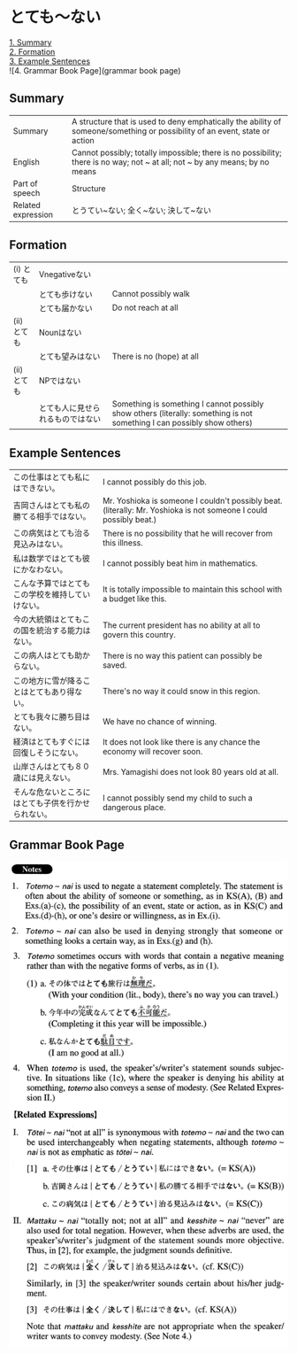 # とても～ない

[1. Summary](#summary)<br>
[2. Formation](#formation)<br>
[3. Example Sentences](#example-sentences)<br>
![4. Grammar Book Page](grammar book page)<br>


## Summary

<table><tr>   <td>Summary</td>   <td>A structure that is used to deny emphatically the ability of someone/something or possibility of an event, state or action</td></tr><tr>   <td>English</td>   <td>Cannot possibly; totally impossible; there is no possibility; there is no way; not ~ at all; not ~ by any means; by no means</td></tr><tr>   <td>Part of speech</td>   <td>Structure</td></tr><tr>   <td>Related expression</td>   <td>とうてい~ない; 全く~ない; 決して~ない</td></tr></table>

## Formation

<table class="table"><tbody><tr class="tr head"><td class="td"><span class="numbers">(i)</span> <span class="concept">とても</span></td><td class="td"><span>Vnegative</span><span class="concept">ない</span></td><td class="td"></td></tr><tr class="tr"><td class="td"></td><td class="td"><span class="concept">とても</span><span>歩け</span><span class="concept">ない</span></td><td class="td"><span>Cannot possibly walk</span></td></tr><tr class="tr"><td class="td"></td><td class="td"><span class="concept">とても</span><span>届か</span><span class="concept">ない</span></td><td class="td"><span>Do not reach at all</span></td></tr><tr class="tr head"><td class="td"><span class="numbers">(ii)</span> <span class="concept">とても</span></td><td class="td"><span>Nounは</span><span class="concept">ない</span></td><td class="td"></td></tr><tr class="tr"><td class="td"></td><td class="td"><span class="concept">とても</span><span>望みは</span><span class="concept">ない</span></td><td class="td"><span>There is no (hope) at all</span></td></tr><tr class="tr head"><td class="td"><span class="numbers">(ii)</span> <span class="concept">とても</span></td><td class="td"><span>NPでは</span><span class="concept">ない</span></td><td class="td"></td></tr><tr class="tr"><td class="td"></td><td class="td"><span class="concept">とても</span><span>人に見せられるものでは</span><span class="concept">ない</span></td><td class="td"><span>Something is something I cannot possibly show others (literally: something is not something I can possibly show others)</span> </td></tr></tbody></table>

## Example Sentences

<table><tr>   <td>この仕事はとても私にはできない。</td>   <td>I cannot possibly do this job.</td></tr><tr>   <td>吉岡さんはとても私の勝てる相手ではない。</td>   <td>Mr. Yoshioka is someone I couldn't possibly beat. (literally: Mr. Yoshioka is not someone I could possibly beat.)</td></tr><tr>   <td>この病気はとても治る見込みはない。</td>   <td>There is no possibility that he will recover from this illness.</td></tr><tr>   <td>私は数学ではとても彼にかなわない。</td>   <td>I cannot possibly beat him in mathematics.</td></tr><tr>   <td>こんな予算ではとてもこの学校を維持していけない。</td>   <td>It is totally impossible to maintain this school with a budget like this.</td></tr><tr>   <td>今の大統領はとてもこの国を統治する能力はない。</td>   <td>The current president has no ability at all to govern this country.</td></tr><tr>   <td>この病人はとても助からない。</td>   <td>There is no way this patient can possibly be saved.</td></tr><tr>   <td>この地方に雪が降ることはとてもあり得ない。</td>   <td>There's no way it could snow in this region.</td></tr><tr>   <td>とても我々に勝ち目はない。</td>   <td>We have no chance of winning.</td></tr><tr>   <td>経済はとてもすぐには回復しそうにない。</td>   <td>It does not look like there is any chance the economy will recover soon.</td></tr><tr>   <td>山岸さんはとても８０歳には見えない。</td>   <td>Mrs. Yamagishi does not look 80 years old at all.</td></tr><tr>   <td>そんな危ないところにはとても子供を行かせられない。</td>   <td>I cannot possibly send my child to such a dangerous place.</td></tr></table>

## Grammar Book Page

![](../img/Advancedとても～ない.png)

